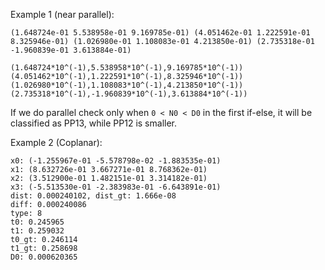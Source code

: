 Example 1 (near parallel):

```
(1.648724e-01 5.538958e-01 9.169785e-01) (4.051462e-01 1.222591e-01 8.325946e-01) (1.026980e-01 1.108083e-01 4.213850e-01) (2.735318e-01 -1.960839e-01 3.613884e-01)

(1.648724*10^(-1),5.538958*10^(-1),9.169785*10^(-1))
(4.051462*10^(-1),1.222591*10^(-1),8.325946*10^(-1))
(1.026980*10^(-1),1.108083*10^(-1),4.213850*10^(-1))
(2.735318*10^(-1),-1.960839*10^(-1),3.613884*10^(-1))
```

If we do parallel check only when `0 < N0 < D0` in the first if-else, it will be classified as PP13, while PP12 is smaller.


Example 2 (Coplanar):

```
x0: (-1.255967e-01 -5.578798e-02 -1.883535e-01)
x1: (8.632726e-01 3.667271e-01 8.768362e-01)
x2: (3.512900e-01 1.482151e-01 3.314182e-01)
x3: (-5.513530e-01 -2.383983e-01 -6.643891e-01)
dist: 0.000240102, dist_gt: 1.666e-08
diff: 0.000240086
type: 8
t0: 0.245965
t1: 0.259032
t0_gt: 0.246114
t1_gt: 0.258698
D0: 0.000620365
```

